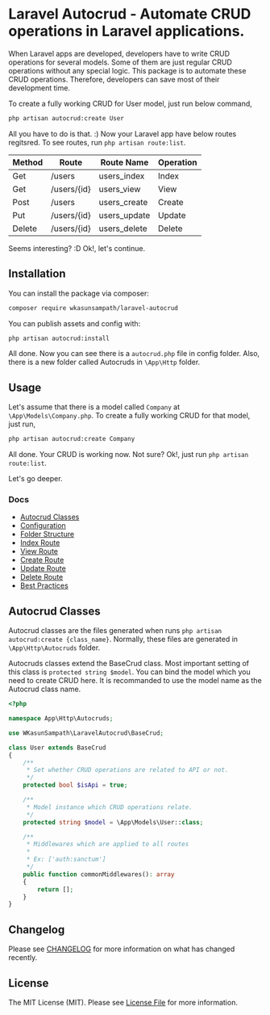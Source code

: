 # Laravel Autocrud - Automate CRUD operations in Laravel applications.

When Laravel apps are developed, developers have to write CRUD operations for several models. Some of them are just regular CRUD operations without any special logic. This package is to automate these CRUD operations. Therefore, developers can save most of their development time.

To create a fully working CRUD for User model, just run below command,

```bash
php artisan autocrud:create User
```

All you have to do is that. :) Now your Laravel app have below routes regitsred. To see routes, run `php artisan route:list`.

| Method | Route       | Route Name   | Operation |
| ------ | ----------- | ------------ | --------- |
| Get    | /users      | users_index  | Index     |
| Get    | /users/{id} | users_view   | View      |
| Post   | /users      | users_create | Create    |
| Put    | /users/{id} | users_update | Update    |
| Delete | /users/{id} | users_delete | Delete    |

Seems interesting? :D Ok!, let's continue.

## Installation

You can install the package via composer:

```bash
composer require wkasunsampath/laravel-autocrud
```

You can publish assets and config with:

```bash
php artisan autocrud:install
```

All done. Now you can see there is a `autocrud.php` file in config folder. Also, there is a new folder called Autocruds in `\App\Http` folder.

## Usage

Let's assume that there is a model called `Company` at `\App\Models\Company.php`. To create a fully working CRUD for that model, just run,

```bash
php artisan autocrud:create Company
```

All done. Your CRUD is working now. Not sure? Ok!, just run `php artisan route:list`.

Let's go deeper.

### Docs

-   [Autocrud Classes](#autocrud-classes)
-   [Configuration](#configuration)
-   [Folder Structure](#generators)
-   [Index Route](#translations)
-   [View Route](#slugs)
-   [Create Route](#usage)
-   [Update Route](#functions)
-   [Delete Route](#exceptions)
-   [Best Practices](#laravel-compatibility)

## Autocrud Classes

Autocrud classes are the files generated when runs `php artisan autocrud:create {class_name}`. Normally, these files are generated in `\App\Http\Autocruds` folder.

Autocruds classes extend the BaseCrud class. Most important setting of this class is `protected string $model`. You can bind the model which you need to create CRUD here. It is recommanded to use the model name as the Autocrud class name.

```php
<?php

namespace App\Http\Autocruds;

use WKasunSampath\LaravelAutocrud\BaseCrud;

class User extends BaseCrud
{
    /**
     * Set whether CRUD operations are related to API or not.
     */
    protected bool $isApi = true;

    /**
     * Model instance which CRUD operations relate.
     */
    protected string $model = \App\Models\User::class;

    /**
     * Middlewares which are applied to all routes
     *
     * Ex: ['auth:sanctum']
     */
    public function commonMiddlewares(): array
    {
        return [];
    }
}
```

## Changelog

Please see [CHANGELOG](CHANGELOG.md) for more information on what has changed recently.

## License

The MIT License (MIT). Please see [License File](LICENSE.md) for more information.
